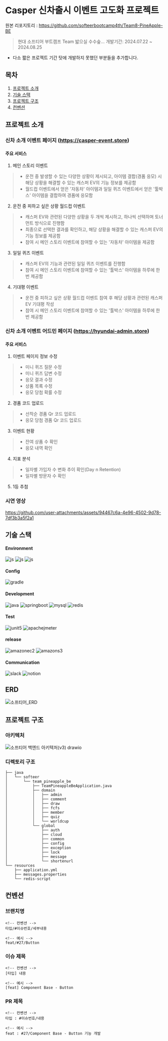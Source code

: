 # Casper 신차출시 이벤트 고도화 프로젝트

원본 리포지토리 : https://github.com/softeerbootcamp4th/Team8-PineApple-BE
> 현대 소프티어 부트캠프 Team 밟으실 수수숲...
> 개발기간: 2024.07.22 ~ 2024.08.25

- 다소 짧은 프로젝트 기간 탓에 개발하지 못했던 부분들을 추가합니다.

## 목차
1. [프로젝트 소개](#프로젝트-소개)
2. [기술 스택](#기술-스택)
3. [프로젝트 구조](#프로젝트-구조)
4. [컨벤션](#컨벤션)

## 프로젝트 소개
### 신차 소개 이벤트 페이지 (https://casper-event.store)
#### 주요 서비스
1. 메인 스토리 이벤트
> - 운전 중 발생할 수 있는 다양한 상황이 제시되고, 아이템 결합(경품 응모) 시 해당 상황을 해결할 수 있는 캐스퍼 EV의 기능 정보를 제공함
> - 월드컵 이벤트에서 얻은 '자동차' 아이템과 일일 퀴즈 이벤트에서 얻은 '툴박스' 아이템을 결합하여 경품에 응모함

2. 운전 중 피하고 싶은 상황 월드컵 이벤트
> - 캐스퍼 EV와 관련된 다양한 상황을 두 개씩 제시하고, 하나씩 선택하며 토너먼트 방식으로 진행함
> - 최종으로 선택한 결과를 확인하고, 해당 상황을 해결할 수 있는 캐스퍼 EV의 기능 정보를 제공함
> - 참여 시 메인 스토리 이벤트에 참여할 수 있는 '자동차' 아이템을 제공함

3. 일일 퀴즈 이벤트
> - 캐스퍼 EV의 기능과 관련된 일일 퀴즈 이벤트를 진행함
> - 참여 시 메인 스토리 이벤트에 참여할 수 있는 '툴박스' 아이템을 하루에 한 번 제공함

4. 기대평 이벤트
> - 운전 중 피하고 싶은 상황 월드컵 이벤트 참여 후 해당 상황과 관련된 캐스퍼 EV 기대평 작성
> - 참여 시 메인 스토리 이벤트에 참여할 수 있는 '툴박스' 아이템을 하루에 한 번 제공함

### 신차 소개 이벤트 어드민 페이지 (https://hyundai-admin.store)
#### 주요 서비스
1. 이벤트 페이지 정보 수정
> - 미니 퀴즈 질문 수정
> - 미니 퀴즈 답변 수정
> - 응모 결과 수정
> - 상품 목록 수정
> - 응모 당첨 확률 수정

2. 경품 코드 업로드
> - 선착순 경품 Qr 코드 업로드
> - 응모 당첨 경품 Qr 코드 업로드

3. 이벤트 현황
> - 잔여 상품 수 확인
> - 응모 내역 확인

4. 지표 분석
> - 일자별 가입자 수 변화 추이 확인(Day n Retention)
> - 일자별 방문자 수 확인

5. 1등 추첨

### 시연 영상
https://github.com/user-attachments/assets/94467c6a-4e96-4502-9d78-7df3b3a5f2a1

## 기술 스택
#### Environment
![js](https://img.shields.io/badge/IntelliJ_IDEA-000000=?style=for-the-badge&logo=intellijidea&logoColor=white)
![js](https://img.shields.io/badge/GIT-E44C30?style=for-the-badge&logo=git&logoColor=white)
![js](https://img.shields.io/badge/GitHub-100000?style=for-the-badge&logo=github&logoColor=white)

#### Config
![gradle](https://img.shields.io/badge/gradle-02303A?style=for-the-badge&logo=gradle&logoColor=white)

#### Development
![java](https://img.shields.io/badge/java-007396?style=for-the-badge&logo=java&logoColor=white)
![springboot](https://img.shields.io/badge/springboot-6DB33F?style=for-the-badge&logo=springboot&logoColor=white)
![mysql](https://img.shields.io/badge/mysql-4479A1?style=for-the-badge&logo=mysql&logoColor=white)
![redis](https://img.shields.io/badge/redis-FF4438?style=for-the-badge&logo=redis&logoColor=white)

#### Test
![junit5](https://img.shields.io/badge/junit5-25A162?style=for-the-badge&logo=junit5&logoColor=white)
![apachejmeter](https://img.shields.io/badge/apachejmeter-D22128?style=for-the-badge&logo=apachejmeter&logoColor=white)

#### release
![amazonec2](https://img.shields.io/badge/amazonec2-FF9900?style=for-the-badge&logo=amazonec2&logoColor=white)
![amazons3](https://img.shields.io/badge/amazons3-569A31?style=for-the-badge&logo=amazons3&logoColor=white)

#### Communication
![slack](https://img.shields.io/badge/Slack-4A154B?style=for-the-badge&logo=slack&logoColor=white)
![notion](https://img.shields.io/badge/Notion-000000?style=for-the-badge&logo=notion&logoColor=white)


## ERD
![소프티어_ERD](https://github.com/user-attachments/assets/2f5b3f9d-250d-4338-bf32-779c119c6547)
## 프로젝트 구조
### 아키텍처
![소프티어 백엔드 아키텍처(v3) drawio](https://github.com/user-attachments/assets/31ae3ffc-404e-4606-80c6-a3718146bd14)

### 디렉토리 구조
```plaintext
├── java
│   └── softeer
│       └── team_pineapple_be
│           ├── TeamPineappleBeApplication.java
│           ├── domain
│           │   ├── admin
│           │   ├── comment
│           │   ├── draw
│           │   ├── fcfs
│           │   ├── member
│           │   ├── quiz
│           │   └── worldcup
│           └── global
│               ├── auth
│               ├── cloud
│               ├── common
│               ├── config
│               ├── exception
│               ├── lock
│               ├── message
│               └── shortenurl
└── resources
    ├── application.yml
    ├── messages.properties
    └── redis-script
```

## 컨벤션

### 브랜치명
```
<!-- 컨벤션 -->
타입/#이슈번호/세부내용

<!-- 예시 -->
feat/#27/Button

```

### 이슈 제목
```
<!-- 컨벤션 -->
[타입] 내용

<!-- 예시 -->
[feat] Component Base - Button
```

### PR 제목
```
<!-- 컨벤션 -->
타입 : #이슈번호/내용

<!-- 예시 -->
feat : #27/Component Base - Button 기능 개발
```
